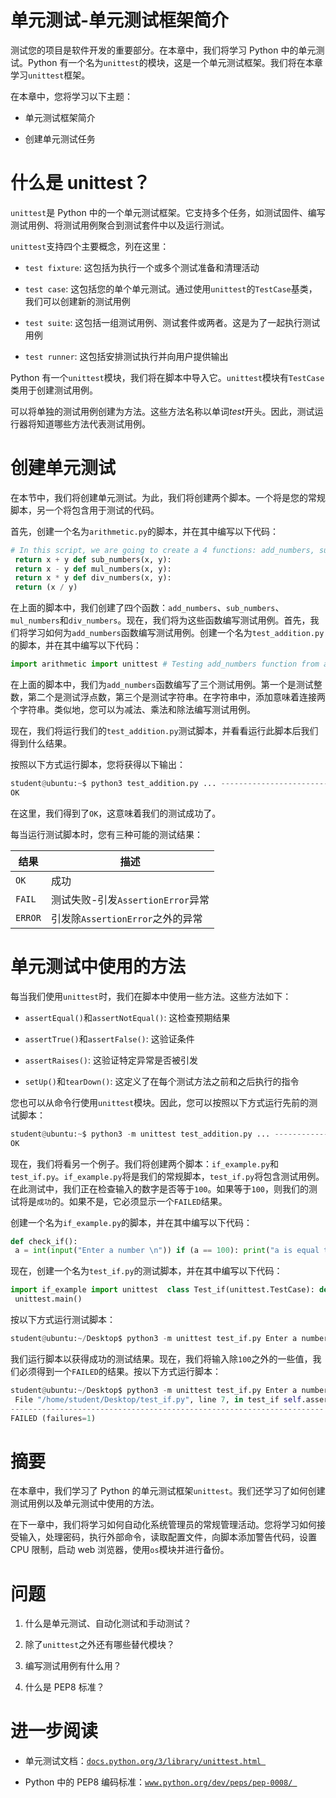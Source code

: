 # 单元测试-单元测试框架简介

测试您的项目是软件开发的重要部分。在本章中，我们将学习 Python 中的单元测试。Python 有一个名为`unittest`的模块，这是一个单元测试框架。我们将在本章学习`unittest`框架。

在本章中，您将学习以下主题：

+   单元测试框架简介

+   创建单元测试任务

# 什么是 unittest？

`unittest`是 Python 中的一个单元测试框架。它支持多个任务，如测试固件、编写测试用例、将测试用例聚合到测试套件中以及运行测试。

`unittest`支持四个主要概念，列在这里：

+   `test fixture`: 这包括为执行一个或多个测试准备和清理活动

+   `test case`: 这包括您的单个单元测试。通过使用`unittest`的`TestCase`基类，我们可以创建新的测试用例

+   `test suite`: 这包括一组测试用例、测试套件或两者。这是为了一起执行测试用例

+   `test runner`: 这包括安排测试执行并向用户提供输出

Python 有一个`unittest`模块，我们将在脚本中导入它。`unittest`模块有`TestCase`类用于创建测试用例。

可以将单独的测试用例创建为方法。这些方法名称以单词*test*开头。因此，测试运行器将知道哪些方法代表测试用例。

# 创建单元测试

在本节中，我们将创建单元测试。为此，我们将创建两个脚本。一个将是您的常规脚本，另一个将包含用于测试的代码。

首先，创建一个名为`arithmetic.py`的脚本，并在其中编写以下代码：

```py
# In this script, we are going to create a 4 functions: add_numbers, sub_numbers, mul_numbers, div_numbers. def add_numbers(x, y):
 return x + y def sub_numbers(x, y):
 return x - y def mul_numbers(x, y):
 return x * y def div_numbers(x, y):
 return (x / y)
```

在上面的脚本中，我们创建了四个函数：`add_numbers`、`sub_numbers`、`mul_numbers`和`div_numbers`。现在，我们将为这些函数编写测试用例。首先，我们将学习如何为`add_numbers`函数编写测试用例。创建一个名为`test_addition.py`的脚本，并在其中编写以下代码：

```py
import arithmetic import unittest # Testing add_numbers function from arithmetic. class Test_addition(unittest.TestCase): # Testing Integers def test_add_numbers_int(self): sum = arithmetic.add_numbers(50, 50) self.assertEqual(sum, 100) # Testing Floats def test_add_numbers_float(self): sum = arithmetic.add_numbers(50.55, 78) self.assertEqual(sum, 128.55) # Testing Strings def test_add_numbers_strings(self): sum = arithmetic.add_numbers('hello','python') self.assertEqual(sum, 'hellopython')  if __name__ == '__main__': unittest.main()
```

在上面的脚本中，我们为`add_numbers`函数编写了三个测试用例。第一个是测试整数，第二个是测试浮点数，第三个是测试字符串。在字符串中，添加意味着连接两个字符串。类似地，您可以为减法、乘法和除法编写测试用例。

现在，我们将运行我们的`test_addition.py`测试脚本，并看看运行此脚本后我们得到什么结果。

按照以下方式运行脚本，您将获得以下输出：

```py
student@ubuntu:~$ python3 test_addition.py ... ---------------------------------------------------------------------- Ran 3 tests in 0.000s
OK
```

在这里，我们得到了`OK`，这意味着我们的测试成功了。

每当运行测试脚本时，您有三种可能的测试结果：

| **结果** | **描述** |
| --- | --- |
| `OK` | 成功 |
| `FAIL` | 测试失败-引发`AssertionError`异常 |
| `ERROR` | 引发除`AssertionError`之外的异常 |

# 单元测试中使用的方法

每当我们使用`unittest`时，我们在脚本中使用一些方法。这些方法如下：

+   `assertEqual()`和`assertNotEqual()`: 这检查预期结果

+   `assertTrue()`和`assertFalse()`: 这验证条件

+   `assertRaises()`: 这验证特定异常是否被引发

+   `setUp()`和`tearDown()`: 这定义了在每个测试方法之前和之后执行的指令

您也可以从命令行使用`unittest`模块。因此，您可以按照以下方式运行先前的测试脚本：

```py
student@ubuntu:~$ python3 -m unittest test_addition.py ... ---------------------------------------------------------------------- Ran 3 tests in 0.000s
OK
```

现在，我们将看另一个例子。我们将创建两个脚本：`if_example.py`和`test_if.py`。`if_example.py`将是我们的常规脚本，`test_if.py`将包含测试用例。在此测试中，我们正在检查输入的数字是否等于`100`。如果等于`100`，则我们的测试将是`成功`的。如果不是，它必须显示一个`FAILED`结果。

创建一个名为`if_example.py`的脚本，并在其中编写以下代码：

```py
def check_if():
 a = int(input("Enter a number \n")) if (a == 100): print("a is equal to 100") else: print("a is not equal to 100") return a
```

现在，创建一个名为`test_if.py`的测试脚本，并在其中编写以下代码：

```py
import if_example import unittest  class Test_if(unittest.TestCase): def test_if(self): result = if_example.check_if() self.assertEqual(result, 100) if __name__ == '__main__':
 unittest.main()
```

按以下方式运行测试脚本：

```py
student@ubuntu:~/Desktop$ python3 -m unittest test_if.py Enter a number 100 a is equal to 100 . ---------------------------------------------------------------------- Ran 1 test in 1.912s OK 
```

我们运行脚本以获得成功的测试结果。现在，我们将输入除`100`之外的一些值，我们必须得到一个`FAILED`的结果。按以下方式运行脚本：

```py
student@ubuntu:~/Desktop$ python3 -m unittest test_if.py Enter a number 50 a is not equal to 100 F ====================================================================== FAIL: test_if (test_if.Test_if) ---------------------------------------------------------------------- Traceback (most recent call last):
 File "/home/student/Desktop/test_if.py", line 7, in test_if self.assertEqual(result, 100) AssertionError: 50 != 100
---------------------------------------------------------------------- Ran 1 test in 1.521s
FAILED (failures=1)
```

# 摘要

在本章中，我们学习了 Python 的单元测试框架`unittest`。我们还学习了如何创建测试用例以及单元测试中使用的方法。

在下一章中，我们将学习如何自动化系统管理员的常规管理活动。您将学习如何接受输入，处理密码，执行外部命令，读取配置文件，向脚本添加警告代码，设置 CPU 限制，启动 web 浏览器，使用`os`模块并进行备份。

# 问题

1.  什么是单元测试、自动化测试和手动测试？

1.  除了`unittest`之外还有哪些替代模块？

1.  编写测试用例有什么用？

1.  什么是 PEP8 标准？

# 进一步阅读

+   单元测试文档：[`docs.python.org/3/library/unittest.html `](https://docs.python.org/3/library/unittest.html)

+   Python 中的 PEP8 编码标准：[`www.python.org/dev/peps/pep-0008/ `](https://www.python.org/dev/peps/pep-0008/)
